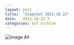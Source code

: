 ```yaml
---
layout:	post
title:	"Snapshot 2021-10-22"
date:	2021-10-22 3
categories:	kof archive
---
```


![Image Alt](https://k0f.github.io/assets/2021-10-22-143922.jpg)